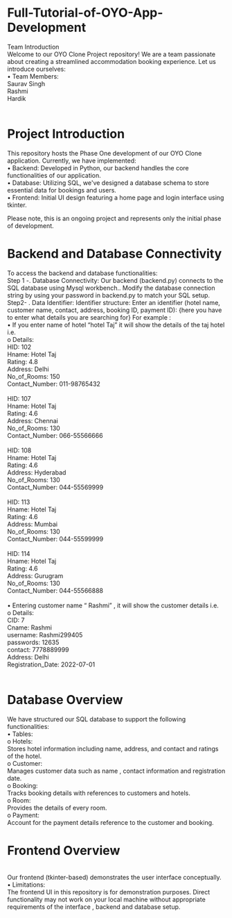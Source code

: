 # Full-Tutorial-of-OYO-App-Development
Team Introduction<br>
Welcome to our OYO Clone Project repository! We are a team passionate about creating a streamlined accommodation booking experience. Let us introduce ourselves:
<br>•	Team Members:
<br>Saurav Singh
<br>	Rashmi
<br>Hardik
<br>
<br>
# Project Introduction<br>
This repository hosts the Phase One development of our OYO Clone application. Currently, we have implemented:<br>
•	Backend:
 Developed in Python, our backend handles the core functionalities of our application.<br>
•	Database: 
Utilizing SQL, we've designed a database schema to store essential data for bookings and users.<br>
•	Frontend: 
Initial UI design featuring a home page and login interface using tkinter.<br>

Please note, this is an ongoing project and represents only the initial phase of development.
<br>
# Backend and Database Connectivity<br>
To access the backend and database functionalities:<br>
Step 1 -.	Database Connectivity:
Our backend (backend.py) connects to the SQL database using Mysql workbench..
Modify the database connection string  by using your password in backend.py to match your SQL setup.
<br>
Step2- .	Data Identifier:
Identifier structure:
Enter an identifier (hotel name, customer name, contact, address, booking ID, payment ID): {here you have to enter what details you are searching for} 
For example :<br>
•	If you enter name of hotel “hotel Taj” it will show the details of the taj hotel i.e.<br>
o	Details:<br>
HID: 102<br>
Hname: Hotel Taj<br>
Rating: 4.8<br>
Address: Delhi<br>
No_of_Rooms: 150<br>
Contact_Number: 011-98765432<br>
<br>
HID: 107<br>
Hname: Hotel Taj<br>
Rating: 4.6<br>
Address: Chennai<br>
No_of_Rooms: 130<br>
Contact_Number: 066-55566666<br>
<br>
HID: 108<br>
Hname: Hotel Taj<br>
Rating: 4.6<br>
Address: Hyderabad<br>
No_of_Rooms: 130<br>
Contact_Number: 044-55569999<br>
<br>
HID: 113<br>
Hname: Hotel Taj<br>
Rating: 4.6<br>
Address: Mumbai<br>
No_of_Rooms: 130<br>
Contact_Number: 044-55599999<br>
<br>
HID: 114<br>
Hname: Hotel Taj<br>
Rating: 4.6<br>
Address: Gurugram<br>
No_of_Rooms: 130<br>
Contact_Number: 044-55566888<br>
<br>
•	Entering customer name “ Rashmi” , it will show the customer details i.e.<br>
o	Details:<br>
CID: 7<br>
Cname: Rashmi<br>
username: Rashmi299405<br>
passwords: 12635<br>
contact: 7778889999<br>
Address: Delhi<br>
Registration_Date: 2022-07-01<br>
<br>
# Database Overview
We have structured our SQL database to support the following functionalities:<br>
•	Tables:<br>
o	Hotels: <br>
Stores hotel information including name, address, and contact and ratings of the hotel.<br> 
o	Customer: <br>
Manages customer data such as name , contact information and registration date.<br>
o	Booking: <br>
Tracks booking details with references to customers and hotels.<br>
o	Room: <br>
Provides the details of every room.<br>
o	Payment: <br>
Account for the payment details reference to the customer and booking.<br>

# Frontend Overview<br>
<br>
Our frontend (tkinter-based) demonstrates the user interface conceptually. <br>
•	Limitations:<br>
The frontend UI in this repository is for demonstration purposes.
Direct functionality may not work on your local machine without appropriate requirements of the interface , backend and database setup.
